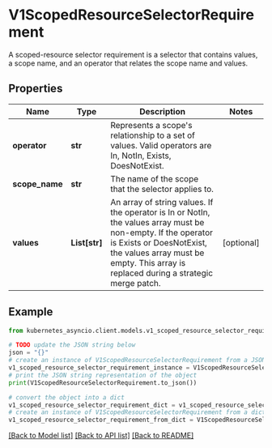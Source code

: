 # V1ScopedResourceSelectorRequirement

A scoped-resource selector requirement is a selector that contains values, a scope name, and an operator that relates the scope name and values.

## Properties

Name | Type | Description | Notes
------------ | ------------- | ------------- | -------------
**operator** | **str** | Represents a scope&#39;s relationship to a set of values. Valid operators are In, NotIn, Exists, DoesNotExist. | 
**scope_name** | **str** | The name of the scope that the selector applies to. | 
**values** | **List[str]** | An array of string values. If the operator is In or NotIn, the values array must be non-empty. If the operator is Exists or DoesNotExist, the values array must be empty. This array is replaced during a strategic merge patch. | [optional] 

## Example

```python
from kubernetes_asyncio.client.models.v1_scoped_resource_selector_requirement import V1ScopedResourceSelectorRequirement

# TODO update the JSON string below
json = "{}"
# create an instance of V1ScopedResourceSelectorRequirement from a JSON string
v1_scoped_resource_selector_requirement_instance = V1ScopedResourceSelectorRequirement.from_json(json)
# print the JSON string representation of the object
print(V1ScopedResourceSelectorRequirement.to_json())

# convert the object into a dict
v1_scoped_resource_selector_requirement_dict = v1_scoped_resource_selector_requirement_instance.to_dict()
# create an instance of V1ScopedResourceSelectorRequirement from a dict
v1_scoped_resource_selector_requirement_from_dict = V1ScopedResourceSelectorRequirement.from_dict(v1_scoped_resource_selector_requirement_dict)
```
[[Back to Model list]](../README.md#documentation-for-models) [[Back to API list]](../README.md#documentation-for-api-endpoints) [[Back to README]](../README.md)


